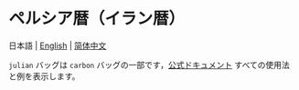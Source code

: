 # ペルシア暦（イラン暦）

日本語 | [English](README.md) | [简体中文](README.cn.md)

`julian` バッグは `carbon` バッグの一部です，[公式ドキュメント](https://carbon.go-pkg.com/ja/usage/calendar.html#ペルシャ暦-イラン暦) すべての使用法と例を表示します。
